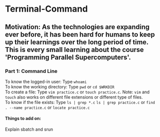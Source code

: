 # Terminal-Command
## Motivation: As the technologies are expanding ever before, it has been hard for humans to keep up their learnings over the long period of time. This is every small learning about the course 'Programming Parallel Supercomputers'. 

### Part 1: Command Line  
To know the logged-in user: Type `whoami` <br />
To know the working directory: Type `pwd` or `cd $WRKDIR` <br />
To create a file: Type `vim practice.c` or `touch practice.c`. Note: `vim` and `touch` also works on different file extensions or different type of files. <br />
To know if the file exists: Type `ls | grep *.c` `ls | grep practice.c` or `find . --name practice.c` or `locate practice.c` <br />

#### Things to add on:
Explain sbatch and srun <br />



